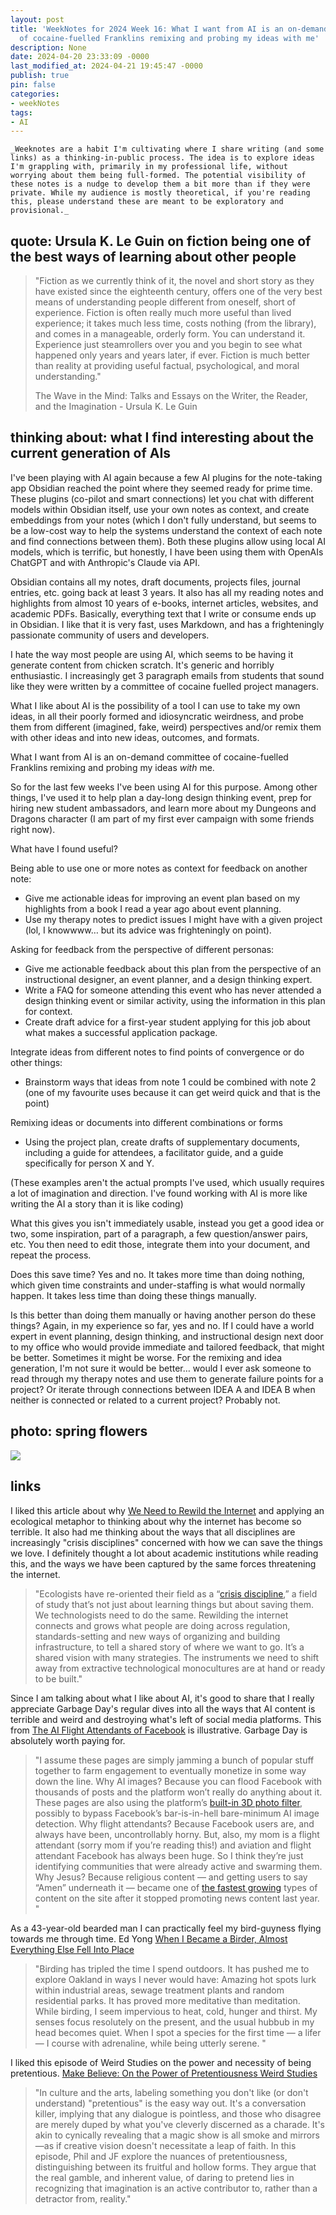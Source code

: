 ```yaml
---
layout: post
title: 'WeekNotes for 2024 Week 16: What I want from AI is an on-demand committee
  of cocaine-fuelled Franklins remixing and probing my ideas with me'
description: None
date: 2024-04-20 23:33:09 -0000
last_modified_at: 2024-04-21 19:45:47 -0000
publish: true
pin: false
categories:
- weekNotes
tags:
- AI
---
```


    _Weeknotes are a habit I'm cultivating where I share writing (and some links) as a thinking-in-public process. The idea is to explore ideas I'm grappling with, primarily in my professional life, without worrying about them being full-formed. The potential visibility of these notes is a nudge to develop them a bit more than if they were private. While my audience is mostly theoretical, if you're reading this, please understand these are meant to be exploratory and provisional._

## quote: Ursula K. Le Guin on fiction being one of the best ways of learning about other people

> "Fiction as we currently think of it, the novel and short story as they have existed since the eighteenth century, offers one of the very best means of understanding people different from oneself, short of experience. Fiction is often really much more useful than lived experience; it takes much less time, costs nothing (from the library), and comes in a manageable, orderly form. You can understand it. Experience just steamrollers over you and you begin to see what happened only years and years later, if ever. Fiction is much better than reality at providing useful factual, psychological, and moral understanding."
>
> The Wave in the Mind: Talks and Essays on the Writer, the Reader, and the Imagination - Ursula K. Le Guin

## thinking about: what I find interesting about the current generation of AIs

I've been playing with AI again because a few AI plugins for the note-taking app Obsidian reached the point where they seemed ready for prime time. These plugins (co-pilot and smart connections) let you chat with different models within Obsidian itself, use your own notes as context, and create embeddings from your notes (which I don't fully understand, but seems to be a low-cost way to help the systems understand the context of each note and find connections between them). Both these plugins allow using local AI models, which is terrific, but honestly, I have been using them with OpenAIs ChatGPT and with Anthropic's Claude via API.

Obsidian contains all my notes, draft documents, projects files, journal entries, etc. going back at least 3 years. It also has all my reading notes and highlights from almost 10 years of e-books, internet articles, websites, and academic PDFs. Basically, everything text that I write or consume ends up in Obsidian. I like that it is very fast, uses Markdown, and has a frighteningly passionate community of users and developers.

I hate the way most people are using AI, which seems to be having it generate content from chicken scratch. It's generic and horribly enthusiastic. I increasingly get 3 paragraph emails from students that sound like they were written by a committee of cocaine fuelled project managers.

What I like about AI is the possibility of a tool I can use to take my own ideas, in all their poorly formed and idiosyncratic weirdness, and probe them from different (imagined, fake, weird) perspectives and/or remix them with other ideas and into new ideas, outcomes, and formats.

What I want from AI is an on-demand committee of cocaine-fuelled Franklins remixing and probing my ideas _with_ me.

So for the last few weeks I've been using AI for this purpose. Among other things, I've used it to help plan a day-long design thinking event, prep for hiring new student ambassadors, and learn more about my Dungeons and Dragons character (I am part of my first ever campaign with some friends right now).

What have I found useful?

Being able to use one or more notes as context for feedback on another note:

* Give me actionable ideas for improving an event plan based on my highlights from a book I read a year ago about event planning.
* Use my therapy notes to predict issues I might have with a given project (lol, I knowwww… but its advice was frighteningly on point).



Asking for feedback from the perspective of different personas:

* Give me actionable feedback about this plan from the perspective of an instructional designer, an event planner, and a design thinking expert.
* Write a FAQ for someone attending this event who has never attended a design thinking event or similar activity, using the information in this plan for context.
* Create draft advice for a first-year student applying for this job about what makes a successful application package.



Integrate ideas from different notes to find points of convergence or do other things:

* Brainstorm ways that ideas from note 1 could be combined with note 2 (one of my favourite uses because it can get weird quick and that is the point)



Remixing ideas or documents into different combinations or forms

* Using the project plan, create drafts of supplementary documents, including a guide for attendees, a facilitator guide, and a guide specifically for person X and Y.



(These examples aren't the actual prompts I've used, which usually requires a lot of imagination and direction. I've found working with AI is more like writing the AI a story than it is like coding)

What this gives you isn't immediately usable, instead you get a good idea or two, some inspiration, part of a paragraph, a few question/answer pairs, etc. You then need to edit those, integrate them into your document, and repeat the process.

Does this save time? Yes and no. It takes more time than doing nothing, which given time constraints and under-staffing is what would normally happen. It takes less time than doing these things manually.

Is this better than doing them manually or having another person do these things? Again, in my experience so far, yes and no. If I could have a world expert in event planning, design thinking, and instructional design next door to my office who would provide immediate and tailored feedback, that might be better. Sometimes it might be worse. For the remixing and idea generation, I'm not sure it would be better… would I ever ask someone to read through my therapy notes and use them to generate failure points for a project? Or iterate through connections between IDEA A and IDEA B when neither is connected or related to a current project? Probably not.

## photo: spring flowers

![](https://franklinsayre.trubox.ca/wp-content/uploads/sites/1955/2024/04/IMG_8904-768x1024.jpeg)

## links

I liked this article about why [We Need to Rewild the Internet](https://link.mail.beehiiv.com/ss/c/u001.ZEAz7Uq2KesQq-soVMJjw5JFvLWi4xybdS7MKYJ8cNk-a8b1aMnjPl89kyfq_g83q_yholZlr58yZ3JjhWV0SQ/45l/iwuBd_ZMRbOcGEHnGr4ZFA/h41/h001.Zzqr0KfTLx4OAvh2CAW7WbjoE73-zpmUzZm0N2bo8Hk) and applying an ecological metaphor to thinking about why the internet has become so terrible. It also had me thinking about the ways that all disciplines are increasingly "crisis disciplines" concerned with how we can save the things we love. I definitely thought a lot about academic institutions while reading this, and the ways we have been captured by the same forces threatening the internet.

> "Ecologists have re-oriented their field as a “[crisis discipline](https://onlinelibrary.wiley.com/doi/abs/10.1111/1600-0498.12149),” a field of study that’s not just about learning things but about saving them. We technologists need to do the same. Rewilding the internet connects and grows what people are doing across regulation, standards-setting and new ways of organizing and building infrastructure, to tell a shared story of where we want to go. It’s a shared vision with many strategies. The instruments we need to shift away from extractive technological monocultures are at hand or ready to be built."

Since I am talking about what I like about AI, it's good to share that I really appreciate Garbage Day's regular dives into all the ways that AI content is terrible and weird and destroying what's left of social media platforms. This from [The AI Flight Attendants of Facebook](https://www.garbageday.email/p/ai-flight-attendants-facebook) is illustrative. Garbage Day is absolutely worth paying for.

> "I assume these pages are simply jamming a bunch of popular stuff together to farm engagement to eventually monetize in some way down the line. Why AI images? Because you can flood Facebook with thousands of posts and the platform won’t really do anything about it. These pages are also using the platform’s [built-in 3D photo filter](https://link.mail.beehiiv.com/ss/c/u001.Qr6Ovh5taOidqUa5P-dRpbj5dcIycRiA8mZNwNvhDc5VHhDawDsDPpCUHLdTBSragnmic60yTO8J3QEGRh8TFBRE2JPrNbV9hfZP1UUn6YPkQxZ2sn9eGPb8R3-ieShKg1hq5TBssxJn9_vSJPN5H7FL3iiJqk50_PTPC1v7b7Ihls8bfT5U7QH5w0hMJhURiNKndUQBuuCjne9GZ_L4qpo_c80M_ngNPUt2lMjB65g/45j/pj5ia5KYS3ydjTdvToIPgg/h24/h001.dvUH1NEd_071ogU_ihrREcfeuLS7sY6SAQCWkjE3h_c), possibly to bypass Facebook’s bar-is-in-hell bare-minimum AI image detection. Why flight attendants? Because Facebook users are, and always have been, uncontrollably horny. But, also, my mom is a flight attendant (sorry mom if you’re reading this!) and aviation and flight attendant Facebook has always been huge. So I think they’re just identifying communities that were already active and swarming them. Why Jesus? Because religious content — and getting users to say “Amen” underneath it — became one of [the fastest growing](https://link.mail.beehiiv.com/ss/c/u001.oUs0D8s_r2G4yHUoIwXgZF2UQFGtwnv7ALiUdjzbiAyWCDaM06UzXaII3CO53QLLWZBoriV2TZIDhGk6BgjVJQM3U-dkqVgJyQ8XqaL4MCA1Ox5WIC2XDl5QUHSaZa15e01G0JTylNSIZlLRf--9pMXb937ooTtCyys3FeHQurV4IW5ktoAUb7FsNSKddU1gyAhg9Z1UFag8Pgxmdj2-FpXVYtR7C69xjGYyaU95oRGZ_g0EKJROlVTOTUTKV9Xh/45j/pj5ia5KYS3ydjTdvToIPgg/h25/h001.ICd2LcMgiX-DyDGyPytJvj73hxE8Ma-OpKPsTp28Rlw) types of content on the site after it stopped promoting news content last year. "

As a 43-year-old bearded man I can practically feel my bird-guyness flying towards me through time. Ed Yong [When I Became a Birder, Almost Everything Else Fell Into Place](https://www.nytimes.com/2024/03/30/opinion/birding-spring-merlin-ebird.html?smid=nytcore-ios-share&referringSource=articleShare)  


> "Birding has tripled the time I spend outdoors. It has pushed me to explore Oakland in ways I never would have: Amazing hot spots lurk within industrial areas, sewage treatment plants and random residential parks. It has proved more meditative than meditation. While birding, I seem impervious to heat, cold, hunger and thirst. My senses focus resolutely on the present, and the usual hubbub in my head becomes quiet. When I spot a species for the first time — a lifer — I course with adrenaline, while being utterly serene. "

I liked this episode of Weird Studies on the power and necessity of being pretentious. [Make Believe: On the Power of Pretentiousness Weird Studies](https://podcasts.apple.com/ca/podcast/weird-studies/id1343819177?i=1000651315913)

> "In culture and the arts, labeling something you don't like (or don't understand) "pretentious" is the easy way out. It's a conversation killer, implying that any dialogue is pointless, and those who disagree are merely duped by what you've cleverly discerned as a charade. It's akin to cynically revealing that a magic show is all smoke and mirrors—as if creative vision doesn't necessitate a leap of faith. In this episode, Phil and JF explore the nuances of pretentiousness, distinguishing between its fruitful and hollow forms. They argue that the real gamble, and inherent value, of daring to pretend lies in recognizing that imagination is an active contributor to, rather than a detractor from, reality."
